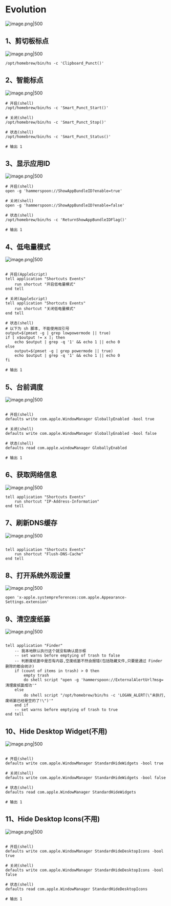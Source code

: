 # Evolution

![image.png|500](./img/Evolution.png)

##  1、剪切板标点  

![image.png|500](./img/剪切板标点.png)

```shell
/opt/homebrew/bin/hs -c 'Clipboard_Punct()'
```

## 2、智能标点

![image.png|500](./img/智能标点.png)

```shell
# 开启(shell)
/opt/homebrew/bin/hs -c 'Smart_Punct_Start()'

# 关闭(shell)
/opt/homebrew/bin/hs -c 'Smart_Punct_Stop()'

# 状态(shell)
/opt/homebrew/bin/hs -c 'Smart_Punct_Status()'

# 输出 1
```

## 3、显示应用ID

![image.png|500](./img/显示应用ID.png)

```shell
# 开启(shell)
open -g 'hammerspoon://ShowAppBundleID?enable=true'

# 关闭(shell)
open -g 'hammerspoon://ShowAppBundleID?enable=false'

# 状态(shell)
/opt/homebrew/bin/hs -c 'ReturnShowAppBundleIDFlag()'

# 输出 1
```

## 4、低电量模式

![image.png|500](./img/低电量模式.png)

```shell

# 开启(AppleScript)
tell application "Shortcuts Events"
    run shortcut "开启低电量模式"
end tell

# 关闭(AppleScript)
tell application "Shortcuts Events"
    run shortcut "关闭低电量模式"
end tell

# 状态(shell)
# 以下为 sh 脚本, 不能使用双引号
output=$(pmset -g | grep lowpowermode || true)
if [ x$output != x ]; then
    echo $output | grep -q '1' && echo 1 || echo 0
else
    output=$(pmset -g | grep powermode || true)
    echo $output | grep -q '1' && echo 1 || echo 0
fi

# 输出 1
```

## 5、台前调度

![image.png|500](./img/台前调度.png)

```shell

# 开启(shell)
defaults write com.apple.WindowManager GloballyEnabled -bool true

# 关闭(shell)
defaults write com.apple.WindowManager GloballyEnabled -bool false

# 状态(shell)
defaults read com.apple.windowManager GloballyEnabled

# 输出 1
```

## 6、获取网络信息

![image.png|500](./img/获取网络信息.png)

```shell
tell application "Shortcuts Events"
    run shortcut "IP-Address-Information"
end tell
```

## 7、刷新DNS缓存

![image.png|500](./img/刷新DNS缓存.png)

```shell

tell application "Shortcuts Events"
    run shortcut "Flush-DNS-Cache"
end tell

```

## 8、打开系统外观设置

![image.png|500](./img/打开系统外观设置.png)

```shell
open 'x-apple.systempreferences:com.apple.Appearance-Settings.extension'
```

## 9、清空废纸篓

![image.png|500](./img/清空废纸篓.png)

```shell

tell application "Finder"
	-- 我本地默认执行这个就没有确认提示框
	-- set warns before emptying of trash to false
	-- 判断废纸篓中是否有内容,空废纸篓不然会报错(包括隐藏文件,只要是通过 Finder 删除的都会统计)
	if (count of items in trash) > 0 then
		empty trash
		do shell script "open -g 'hammerspoon://ExternalAlertUrl?msg=清理废纸篓成功'"
	else
		do shell script "/opt/homebrew/bin/hs -c 'LOGAN_ALERT(\"未执行,废纸篓已经是空的了!\")'"
	end if
	-- set warns before emptying of trash to true
end tell

```

## 10、Hide Desktop Widget(不用)

![image.png|500](./img/Hide-Desktop-Widget.png)

```shell

# 开启(shell)
defaults write com.apple.WindowManager StandardHideWidgets -bool true

# 关闭(shell)
defaults write com.apple.WindowManager StandardHideWidgets -bool false

# 状态(shell)
defaults read com.apple.WindowManager StandardHideWidgets

# 输出 1

```

## 11、Hide Desktop Icons(不用)
![image.png|500](./img/Hide-Desktop-Icons.png)

```shell

# 开启(shell)
defaults write com.apple.WindowManager StandardHideDesktopIcons -bool true

# 关闭(shell)
defaults write com.apple.WindowManager StandardHideDesktopIcons -bool false

# 状态(shell)
defaults read com.apple.WindowManager StandardHideDesktopIcons

# 输出 1
```
